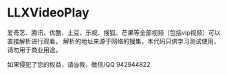 # LLXVideoPlay
爱奇艺、腾讯、优酷、土豆、乐视、搜狐、芒果等全部视频（包括vip视频）可以直接解析进行观看。
解析的地址来源于网络的搜集，本代码只供学习测试使用，请勿用于商业用途。

如果侵犯了您的权益，请@我，微信/QQ 942944822

